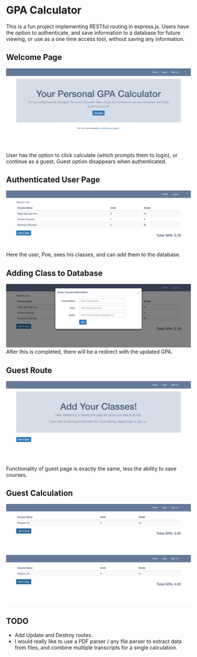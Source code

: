 # GPA Calculator
This is a fun project implementing RESTful routing in express.js. Users have the
option to authenticate, and save information to a database for future viewing, 
or use as a one time access tool, without saving any information.

## Welcome Page
![Welcome](./git_images/Landing_Page.png?raw=true)
User has the option to click calculate (which prompts them to login), or continue
as a guest. Guest option disappears when authenticated.

## Authenticated User Page
![Auth User Show](./git_images/Poe_classes.png?raw=true)
Here the user, Poe, sees his classes, and can add them to the database. 

## Adding Class to Database
![User Add](./git_images/Poe_Add_class.png?raw=true)
After this is completed, there will be a redirect with the updated GPA.

## Guest Route
![Guest Welcome](./git_images/Guest_welcome.png?raw=true)
Functionality of guest page is exactly the same, less the ability to save courses.

## Guest Calculation
![Guest Show](./git_images/Guest_View.png?raw=true)
![Guest Add](./git_images/Guest_View.png?raw=true)

## TODO
- Add Update and Destroy routes.
- I would really like to use a PDF parser / any file parser to extract data from files, and combine multiple transcripts for a single calculation.
